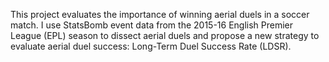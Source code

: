 This project evaluates the importance of winning aerial duels in a soccer match. I use StatsBomb event data from the 2015-16 English Premier League (EPL) season to dissect aerial duels and propose a new strategy to evaluate aerial duel success: Long-Term Duel Success Rate (LDSR).
